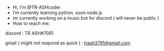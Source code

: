 - Hi, I’m @TR-ASHcoder
- I’m currently learning python. soon node.js
- im currently working on a music bot for discord ( will never be public ) 
- How to reach me: 

discord : TR ASH#7081

gmail ( might not respond as quick ) : trash3791@gmail.com 

